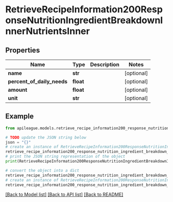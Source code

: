 # RetrieveRecipeInformation200ResponseNutritionIngredientBreakdownInnerNutrientsInner


## Properties

Name | Type | Description | Notes
------------ | ------------- | ------------- | -------------
**name** | **str** |  | [optional] 
**percent_of_daily_needs** | **float** |  | [optional] 
**amount** | **float** |  | [optional] 
**unit** | **str** |  | [optional] 

## Example

```python
from apileague.models.retrieve_recipe_information200_response_nutrition_ingredient_breakdown_inner_nutrients_inner import RetrieveRecipeInformation200ResponseNutritionIngredientBreakdownInnerNutrientsInner

# TODO update the JSON string below
json = "{}"
# create an instance of RetrieveRecipeInformation200ResponseNutritionIngredientBreakdownInnerNutrientsInner from a JSON string
retrieve_recipe_information200_response_nutrition_ingredient_breakdown_inner_nutrients_inner_instance = RetrieveRecipeInformation200ResponseNutritionIngredientBreakdownInnerNutrientsInner.from_json(json)
# print the JSON string representation of the object
print(RetrieveRecipeInformation200ResponseNutritionIngredientBreakdownInnerNutrientsInner.to_json())

# convert the object into a dict
retrieve_recipe_information200_response_nutrition_ingredient_breakdown_inner_nutrients_inner_dict = retrieve_recipe_information200_response_nutrition_ingredient_breakdown_inner_nutrients_inner_instance.to_dict()
# create an instance of RetrieveRecipeInformation200ResponseNutritionIngredientBreakdownInnerNutrientsInner from a dict
retrieve_recipe_information200_response_nutrition_ingredient_breakdown_inner_nutrients_inner_from_dict = RetrieveRecipeInformation200ResponseNutritionIngredientBreakdownInnerNutrientsInner.from_dict(retrieve_recipe_information200_response_nutrition_ingredient_breakdown_inner_nutrients_inner_dict)
```
[[Back to Model list]](../README.md#documentation-for-models) [[Back to API list]](../README.md#documentation-for-api-endpoints) [[Back to README]](../README.md)


